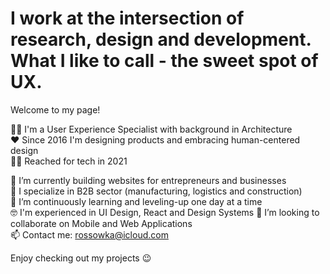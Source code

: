 # I work at the intersection of research, design and development. What I like to call - the sweet spot of UX.

Welcome to my page!

💁‍♀️ I'm a User Experience Specialist with background in Architecture  
♥️ Since 2016 I'm designing products and embracing human-centered design  
👩‍💻 Reached for tech in 2021  


🚀 I’m currently building websites for entrepreneurs and businesses  
🔭 I specialize in B2B sector (manufacturing, logistics and construction)  
🌱 I’m continuously learning and leveling-up one day at a time  
🤓 I'm experienced in UI Design, React and Design Systems 
👀 I’m looking to collaborate on Mobile and Web Applications  
📫 Contact me: rossowka@icloud.com  

Enjoy checking out my projects 😉

